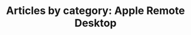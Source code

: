 ---
layout: blog_by_category
title: 'Articles by category: Apple Remote Desktop'
category: ard
permalink: "/blog/category/ard/"
image: /assets/img/banner/welcome.png
tagline: "<br>Our Blog"
---